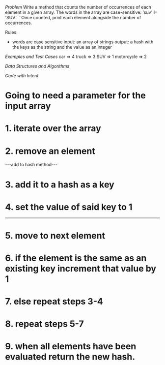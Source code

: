 *Problem*
Write a method that counts the number of occurrences of each element in a given array.
The words in the array are case-sensitive: 'suv' != 'SUV'. ` Once counted,
print each element alongside the number of occurrences.

Rules:
- words are case sensitive
input: an array of strings
output: a hash with the keys as the string and the value as an integer

*Examples and Test Cases*
car => 4
truck => 3
SUV => 1
motorcycle => 2

*Data Structures and Algorithms*

*Code with Intent*
 # Going to need a parameter for the input array
# 1. iterate over the array
# 2. remove an element
---add to hash method---
# 3. add it to a hash as a key
# 4. set the value of said key to 1
------------------------
# 5. move to next element
# 6. if the element is the same as an existing key increment that value by 1 
# 7. else repeat steps 3-4
# 8. repeat steps 5-7
# 9. when all elements have been evaluated return the new hash.




